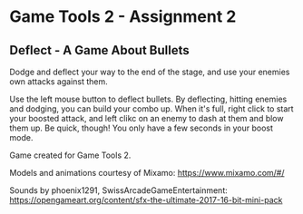 # Game Tools 2 - Assignment 2

## Deflect - A Game About Bullets
Dodge and deflect your way to the end of the stage, and use your enemies own attacks against them.

Use the left mouse button to deflect bullets. By deflecting, hitting enemies and dodging, you can build your combo up.
When it's full, right click to start your boosted attack, and left clikc on an enemy to dash at them and blow them up. 
Be quick, though! You only have a few seconds in your boost mode.

Game created for Game Tools 2.

Models and animations courtesy of Mixamo:
https://www.mixamo.com/#/

Sounds by phoenix1291, SwissArcadeGameEntertainment:
https://opengameart.org/content/sfx-the-ultimate-2017-16-bit-mini-pack
